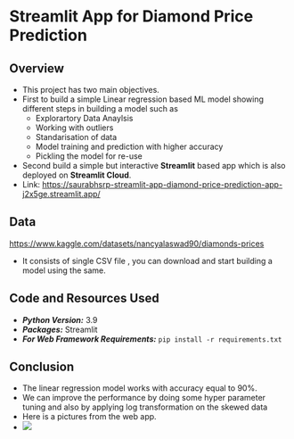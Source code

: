 # Streamlit App for Diamond Price Prediction
## Overview
- This project has two main objectives.
- First to build a simple Linear regression based ML model showing different steps in building a model such as 
  - Explorartory Data Anaylsis 
  - Working with outliers
  - Standarisation of data
  - Model training and prediction with higher accuracy
  - Pickling the model for re-use
- Second build a simple but interactive **Streamlit** based app which is also deployed on **Streamlit Cloud**.
- Link: https://saurabhsrp-streamlit-app-diamond-price-prediction-app-j2x5ge.streamlit.app/

## Data
https://www.kaggle.com/datasets/nancyalaswad90/diamonds-prices
- It consists of single CSV file , you can download and start building a model using the same.

## Code and Resources Used
- ***Python Version:*** 3.9
- ***Packages:*** Streamlit
- ***For Web Framework Requirements:*** ```pip install -r requirements.txt```

## Conclusion 
- The linear regression model works with accuracy equal to 90%.
- We can improve the performance by doing some hyper parameter tuning and also by applying log transformation on the skewed data 
- Here is a  pictures from the web app.
- ![](https://github.com/SaurabhSRP/Streamlit_App_Diamond_price_prediction/blob/main/web_app_image.png)
 
